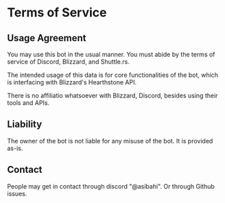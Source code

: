 # Terms of Service
## Usage Agreement
You may use this bot in the usual manner. You must abide by the terms of service of Discord, Blizzard, and Shuttle.rs.

The intended usage of this data is for core functionalities of the bot, which is interfacing with Blizzard's Hearthstone API.

There is no affiliatio whatsoever with Blizzard, Discord, besides using their tools and APIs.

## Liability
The owner of the bot is not liable for any misuse of the bot. It is provided as-is.

## Contact
People may get in contact through discord "@asibahi". Or through Github issues.